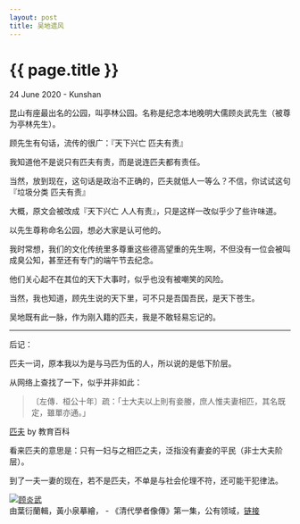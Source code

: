 ```yaml
---
layout: post
title: 吴地遗风
---
```


{{ page.title }}
================
<p class="meta">24 June 2020 - Kunshan</p>

昆山有座最出名的公园，叫亭林公园。名称是纪念本地晚明大儒顾炎武先生（被尊为亭林先生）。

顾先生有句话，流传的很广：『天下兴亡  匹夫有责』

我知道他不是说只有匹夫有责，而是说连匹夫都有责任。

当然，放到现在，这句话是政治不正确的，匹夫就低人一等么？不信，你试试这句『垃圾分类 匹夫有责』

大概，原文会被改成『天下兴亡 人人有责』，只是这样一改似乎少了些许味道。

以先生尊称命名公园，想必大家是认可他的。

我时常想，我们的文化传统里多尊重这些德高望重的先生啊，不但没有一位会被叫成臭公知，甚至还有专门的端午节去纪念。

他们关心起不在其位的天下大事时，似乎也没有被嘲笑的风险。

当然，我也知道，顾先生说的天下里，可不只是吾国吾民，是天下苍生。

吴地既有此一脉，作为刚入籍的匹夫，我是不敢轻易忘记的。

-----

后记：

匹夫一词，原本我以为是与马匹为伍的人，所以说的是低下阶层。

从网络上查找了一下，似乎并非如此：

> 〔左傳．桓公十年〕疏：「士大夫以上則有妾媵，庶人惟夫妻相匹，其名既定，雖單亦通。」

[匹夫](https://pedia.cloud.edu.tw/Entry/Detail/?title=匹夫) by 教育百科

看来匹夫的意思是：只有一妇与之相匹之夫，泛指没有妻妾的平民（非士大夫阶层）。

到了一夫一妻的现在，若不是匹夫，不单是与社会伦理不符，还可能干犯律法。

<p><a href="https://commons.wikimedia.org/wiki/File:Gu_yanwu.jpg#/media/File:Gu_yanwu.jpg"><img src="https://upload.wikimedia.org/wikipedia/commons/4/4e/Gu_yanwu.jpg" alt="顾炎武"></a><br>由葉衍蘭輯，黃小泉摹繪， - 《清代學者像傳》第一集，公有领域，<a href="https://commons.wikimedia.org/w/index.php?curid=48029">链接</a></p>
